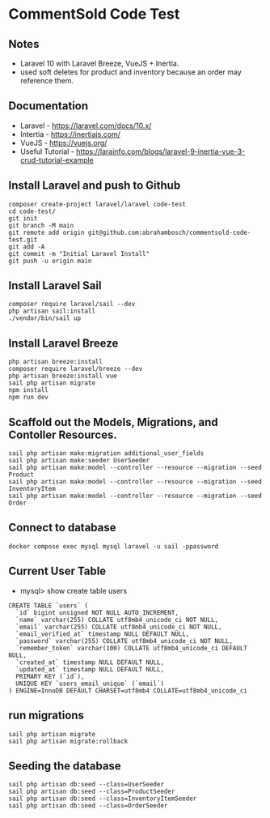 # CommentSold Code Test
 

## Notes
- Laravel 10 with Laravel Breeze, VueJS + Inertia.
- used soft deletes for product and inventory because an order may reference them. 


## Documentation
- Laravel - https://laravel.com/docs/10.x/
- Intertia - https://inertiajs.com/
- VueJS - https://vuejs.org/
- Useful Tutorial - https://larainfo.com/blogs/laravel-9-inertia-vue-3-crud-tutorial-example

## Install Laravel and push to Github 
```
composer create-project laravel/laravel code-test
cd code-test/
git init
git branch -M main
git remote add origin git@github.com:abrahambosch/commentsold-code-test.git
git add -A
git commit -m "Initial Laravel Install"
git push -u origin main
```


## Install Laravel Sail
```
composer require laravel/sail --dev
php artisan sail:install
./vendor/bin/sail up
```


## Install Laravel Breeze
```
php artisan breeze:install
composer require laravel/breeze --dev
php artisan breeze:install vue
sail php artisan migrate
npm install
npm run dev
```


## Scaffold out the Models, Migrations, and Contoller Resources. 
```
sail php artisan make:migration additional_user_fields
sail php artisan make:seeder UserSeeder
sail php artisan make:model --controller --resource --migration --seed Product
sail php artisan make:model --controller --resource --migration --seed InventoryItem
sail php artisan make:model --controller --resource --migration --seed Order

```

## Connect to database
```
docker compose exec mysql mysql laravel -u sail -ppassword

```

## Current User Table
 - mysql> show create table users
```
CREATE TABLE `users` (
  `id` bigint unsigned NOT NULL AUTO_INCREMENT,
  `name` varchar(255) COLLATE utf8mb4_unicode_ci NOT NULL,
  `email` varchar(255) COLLATE utf8mb4_unicode_ci NOT NULL,
  `email_verified_at` timestamp NULL DEFAULT NULL,
  `password` varchar(255) COLLATE utf8mb4_unicode_ci NOT NULL,
  `remember_token` varchar(100) COLLATE utf8mb4_unicode_ci DEFAULT NULL,
  `created_at` timestamp NULL DEFAULT NULL,
  `updated_at` timestamp NULL DEFAULT NULL,
  PRIMARY KEY (`id`),
  UNIQUE KEY `users_email_unique` (`email`)
) ENGINE=InnoDB DEFAULT CHARSET=utf8mb4 COLLATE=utf8mb4_unicode_ci  
```

## run migrations
```
sail php artisan migrate
sail php artisan migrate:rollback
```


## Seeding the database
```
sail php artisan db:seed --class=UserSeeder
sail php artisan db:seed --class=ProductSeeder
sail php artisan db:seed --class=InventoryItemSeeder
sail php artisan db:seed --class=OrderSeeder
```



